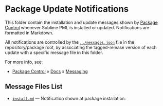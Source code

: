 # Package Update Notifications

This folder contain the installation and update messages shown by [Package Control] whenever Sublime PML is installed or updated.
Notifications are formatted in Markdown.

All notifications are controlled by the [`../messages.json`][messages.json] file in the repository/package root, by associating the tagged-release version of each update with a specific message file in this folder.

For more info, see:

- [Package Control] » [Docs] » [Messaging]


## Message Files List

- [`install.md`][install.md] — Notification shown at package installation.



<!-----------------------------------------------------------------------------
                               REFERENCE LINKS
------------------------------------------------------------------------------>

[Package Control]: https://packagecontrol.io "Visit Package Control website"
[Docs]: https://packagecontrol.io/docs "Package Control online documentation"
[Messaging]: https://packagecontrol.io/docs/messaging "Package Control » docs » Messaging"

<!-- project files -->

[messages.json]: ../messages.json


[RELEASES.md]: ./RELEASES.md

[install.md]: ./install.md

<!-- EOF -->
